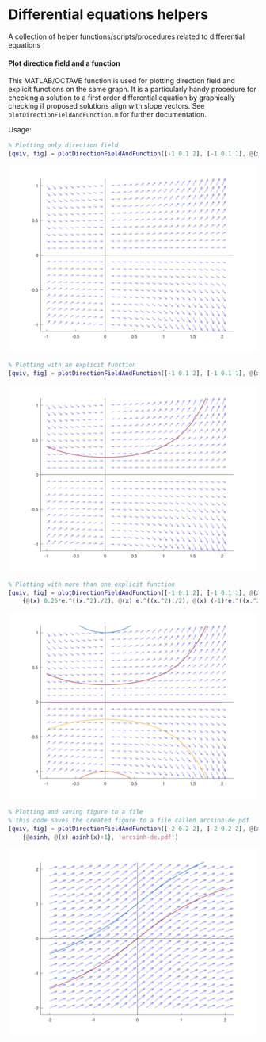 # Differential equations helpers

A collection of helper functions/scripts/procedures related to differential equations

#### Plot direction field and a function

This MATLAB/OCTAVE function is used for plotting direction field and explicit functions on the same graph. It is a particularly handy procedure for checking a solution to a first order differential equation by graphically checking if proposed solutions align with slope vectors. See `plotDirectionFieldAndFunction.m` for further documentation.

Usage:

```matlab
% Plotting only direction field
[quiv, fig] = plotDirectionFieldAndFunction([-1 0.1 2], [-1 0.1 1], @(x, y) x.*y)
```
![Direction field usage 1](docs/sf1.svg)

```matlab
% Plotting with an explicit function
[quiv, fig] = plotDirectionFieldAndFunction([-1 0.1 2], [-1 0.1 1], @(x, y) x.*y, @(x) 0.25*e.^((x.^2)./2))
```
![Direction field usage 2](docs/sf2.svg)

```matlab
% Plotting with more than one explicit function
[quiv, fig] = plotDirectionFieldAndFunction([-1 0.1 2], [-1 0.1 1], @(x, y) x.*y, 
    {@(x) 0.25*e.^((x.^2)./2), @(x) e.^((x.^2)./2), @(x) (-1)*e.^((x.^2)./2), @(x) (-0.25)*e.^((x.^2)./2), @(x) 0*e.^((x.^2)./2)})
```
![Direction field usage 3](docs/sf3.svg)

```matlab
% Plotting and saving figure to a file
% this code saves the created figure to a file called arcsinh-de.pdf 
[quiv, fig] = plotDirectionFieldAndFunction([-2 0.2 2], [-2 0.2 2], @(x, y) 1./sqrt(1+x.^2), 
    {@asinh, @(x) asinh(x)+1}, 'arcsinh-de.pdf')
```
![Direction field usage 4](docs/sf4.svg)

